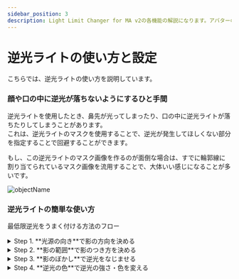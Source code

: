 ```yaml
---
sidebar_position: 3
description: Light Limit Changer for MA v2の各機能の解説になります。アバターの明るさに関わるパラメーターや、色温度・彩度調節機能の有効化など詳細に設定が可能です。
---
```


# 逆光ライトの使い方と設定

こちらでは、逆光ライトの使い方を説明しています。

### 顔や口の中に逆光が落ちないようにするひと手間

逆光ライトを使用したとき、鼻先が光ってしまったり、口の中に逆光ライトが落ちたりしてしまうことがあります。  
これは、逆光ライトのマスクを使用することで、逆光が発生してほしくない部分を指定することで回避することができます。

もし、この逆光ライトのマスク画像を作るのが面倒な場合は、すでに輪郭線に割り当てられているマスク画像を流用することで、大体いい感じになることが多いです。  

![objectName](/img/docs/v2/description/tips/v2-tips-backlightmask.png)

### 逆光ライトの簡単な使い方

最低限逆光をうまく付ける方法のフロー

<details>
    <summary> Step 1. **光源の向き**で影の方向を決める </summary>

    ライティング設定にある「光源の向き」機能を使います。  
    これを使うことで、任意の方向から逆光をつけることができます。  
</details>

<details>
    <summary> Step 2. **影の範囲**で影のつき方を決める </summary>
    
    **影の範囲**機能は最初戸惑ってしまうかもしれませんが、0%が最大で、100%に近づくにつれ逆光の範囲が狭くなります。  
    これを調節し、逆光のつき方を満足のゆく形に調節します。
</details>

<details>
    <summary> Step 3. **影のぼかし**で逆光をなじませる </summary>

    **影のぼかし**は、逆光と影の部分の境界をぼかす機能です。  
    これで、ワールドの雰囲気に合うように境界をなじませます。  

    Bloomがかかっているワールドでは、ぼかしを強めにかけるといい感じかもしれません。  

</details>

<details>
    <summary> Step 4. **逆光の色**で逆光の強さ・色を変える </summary>

    **逆光の色**では、色合いだけではなく逆光の光る強さも変えることができます。  
    暗めのワールドでは薄く、明るいワールドでは強く光らせることができます。

    赤い光源をバックにしたときには、逆光の色も赤くしてあげると雰囲気が出るかもしれません。


</details>